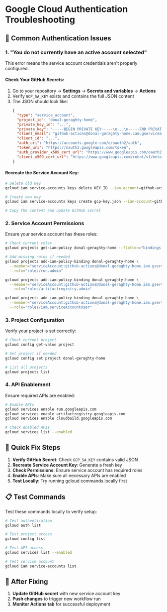 # Google Cloud Authentication Troubleshooting

## 🚨 **Common Authentication Issues**

### 1. **"You do not currently have an active account selected"**

This error means the service account credentials aren't properly configured.

#### **Check Your GitHub Secrets:**
1. Go to your repository → **Settings** → **Secrets and variables** → **Actions**
2. Verify `GCP_SA_KEY` exists and contains the full JSON content
3. The JSON should look like:
   ```json
   {
     "type": "service_account",
     "project_id": "donal-geraghty-home",
     "private_key_id": "...",
     "private_key": "-----BEGIN PRIVATE KEY-----\n...\n-----END PRIVATE KEY-----\n",
     "client_email": "github-actions@donal-geraghty-home.iam.gserviceaccount.com",
     "client_id": "...",
     "auth_uri": "https://accounts.google.com/o/oauth2/auth",
     "token_uri": "https://oauth2.googleapis.com/token",
     "auth_provider_x509_cert_url": "https://www.googleapis.com/oauth2/v1/certs",
     "client_x509_cert_url": "https://www.googleapis.com/robot/v1/metadata/x509/github-actions%40donal-geraghty-home.iam.gserviceaccount.com"
   }
   ```

#### **Recreate the Service Account Key:**
```bash
# Delete old key
gcloud iam service-accounts keys delete KEY_ID --iam-account=github-actions@donal-geraghty-home.iam.gserviceaccount.com

# Create new key
gcloud iam service-accounts keys create gcp-key.json --iam-account=github-actions@donal-geraghty-home.iam.gserviceaccount.com

# Copy the content and update GitHub secret
```

### 2. **Service Account Permissions**

Ensure your service account has these roles:
```bash
# Check current roles
gcloud projects get-iam-policy donal-geraghty-home --flatten="bindings[].members" --format="table(bindings.role)" --filter="bindings.members:github-actions@donal-geraghty-home.iam.gserviceaccount.com"

# Add missing roles if needed
gcloud projects add-iam-policy-binding donal-geraghty-home \
  --member="serviceAccount:github-actions@donal-geraghty-home.iam.gserviceaccount.com" \
  --role="roles/run.admin"

gcloud projects add-iam-policy-binding donal-geraghty-home \
  --member="serviceAccount:github-actions@donal-geraghty-home.iam.gserviceaccount.com" \
  --role="roles/artifactregistry.admin"

gcloud projects add-iam-policy-binding donal-geraghty-home \
  --member="serviceAccount:github-actions@donal-geraghty-home.iam.gserviceaccount.com" \
  --role="roles/iam.serviceAccountUser"
```

### 3. **Project Configuration**

Verify your project is set correctly:
```bash
# Check current project
gcloud config get-value project

# Set project if needed
gcloud config set project donal-geraghty-home

# List all projects
gcloud projects list
```

### 4. **API Enablement**

Ensure required APIs are enabled:
```bash
# Enable APIs
gcloud services enable run.googleapis.com
gcloud services enable artifactregistry.googleapis.com
gcloud services enable cloudbuild.googleapis.com

# Check enabled APIs
gcloud services list --enabled
```

## 🔧 **Quick Fix Steps**

1. **Verify GitHub Secret**: Check `GCP_SA_KEY` contains valid JSON
2. **Recreate Service Account Key**: Generate a fresh key
3. **Check Permissions**: Ensure service account has required roles
4. **Enable APIs**: Make sure all necessary APIs are enabled
5. **Test Locally**: Try running gcloud commands locally first

## 📋 **Test Commands**

Test these commands locally to verify setup:
```bash
# Test authentication
gcloud auth list

# Test project access
gcloud config list

# Test API access
gcloud services list --enabled

# Test service account
gcloud iam service-accounts list
```

## 🚀 **After Fixing**

1. **Update GitHub secret** with new service account key
2. **Push changes** to trigger new workflow run
3. **Monitor Actions tab** for successful deployment
